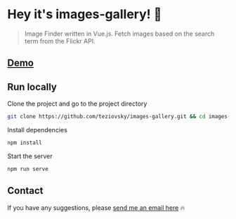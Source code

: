 # Hey it's images-gallery! 🤝

> Image Finder written in Vue.js. Fetch images based on the search term from the Flickr API.

## [Demo](https://teziovsky.github.io/images-gallery/)

## Run locally

Clone the project and go to the project directory

```bash
git clone https://github.com/teziovsky/images-gallery.git && cd images-gallery
```

Install dependencies

```bash
npm install
```

Start the server

```bash
npm run serve
```

## Contact

If you have any suggestions, please [send me an email here](mailto:kontakt@jakubsoboczynski.pl) 🔥
